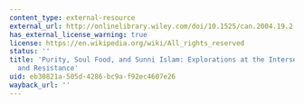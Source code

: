 ```yaml
---
content_type: external-resource
external_url: http://onlinelibrary.wiley.com/doi/10.1525/can.2004.19.2.226/abstract
has_external_license_warning: true
license: https://en.wikipedia.org/wiki/All_rights_reserved
status: ''
title: 'Purity, Soul Food, and Sunni Islam: Explorations at the Intersection of Consumption
  and Resistance'
uid: eb30821a-505d-4286-bc9a-f92ec4607e26
wayback_url: ''
---
```


